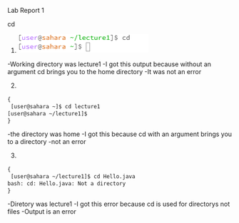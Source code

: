 Lab Report 1 


cd
1. ![Image](1.1.PNG)

   
-Working directory was lecture1
-I got this output because without an argument cd brings you to the home directory
-It was not an error

2.
```
{
 [user@sahara ~]$ cd lecture1
[user@sahara ~/lecture1]$
}
```
-the directory was home
-I got this because cd with an argument brings you to a directory
-not an error





3. 
```
{
 [user@sahara ~/lecture1]$ cd Hello.java
bash: cd: Hello.java: Not a directory
}
```

-Diretory was lecture1 
-I got this error because cd is used for directorys not files
-Output is an error


